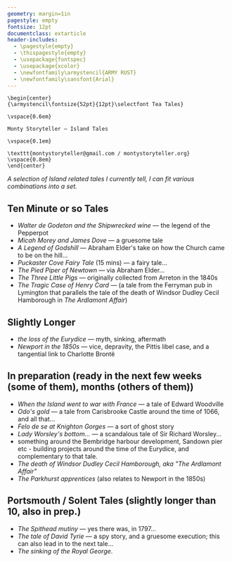 ```yaml
---
geometry: margin=1in
pagestyle: empty
fontsize: 12pt
documentclass: extarticle
header-includes:
  - \pagestyle{empty}
  - \thispagestyle{empty}
  - \usepackage{fontspec}
  - \usepackage{xcolor}
  - \newfontfamily\armystencil{ARMY RUST}
  - \newfontfamily\sansfont{Arial}
---
```

<!-- pandoc monty_island_tales.md -o monty_island_tales.pdf  --pdf-engine=xelatex  -->
```{=latex}
\begin{center}
{\armystencil\fontsize{52pt}{12pt}\selectfont Tea Tales}

\vspace{0.6em}

Monty Storyteller — Island Tales

\vspace{0.1em}

\texttt{montystoryteller@gmail.com / montystoryteller.org}
\vspace{0.8em}
\end{center}
```

*A selection of Island related tales I currently tell, I can fit various combinations into a set.*

## Ten Minute or so Tales

- *Walter de Godeton and the Shipwrecked wine* — the legend of the Pepperpot
- *Micah Morey and James Dove* — a gruesome tale
- *A Legend of Godshill* — Abraham Elder's take on how the Church came to be on the hill...
- *Puckaster Cove Fairy Tale* (15 mins) — a fairy tale...
- *The Pied Piper of Newtown* — via Abraham Elder...
- *The Three Little Pigs* — originally collected from Arreton in the 1840s
- *The Tragic Case of Henry Card* — (a tale from the Ferryman pub in Lymington that parallels the tale of the death of Windsor Dudley Cecil Hamborough in *The Ardlamont Affair*)

## Slightly Longer

- *the loss of the Eurydice* — myth, sinking, aftermath
- *Newport in the 1850s* — vice, depravity, the Pittis libel case, and a tangential link to Charlotte Brontë

## In preparation (ready in the next few weeks (some of them), months (others of them))

- *When the Island went to war with France* — a tale of Edward Woodville
- *Odo's gold* — a tale from Carisbrooke Castle around the time of 1066, and all that...
- *Felo de se at Knighton Gorges* — a sort of ghost story
- *Lady Worsley's bottom...* — a scandalous tale of Sir Richard Worsley...
- something around the Bembridge harbour development, Sandown pier etc - building projects around the time of the Eurydice, and complementary to that tale.
- *The death of Windsor Dudley Cecil Hamborough, aka "The Ardlamont Affair"*
- *The Parkhurst apprentices* (also relates to Newport in the 1850s)

## Portsmouth / Solent Tales (slightly longer than 10, also in prep.)

- *The Spithead mutiny* — yes there was, in 1797...
- *The tale of David Tyrie* — a spy story, and a gruesome execution; this can also lead in to the next tale...
- *The sinking of the Royal George*.
